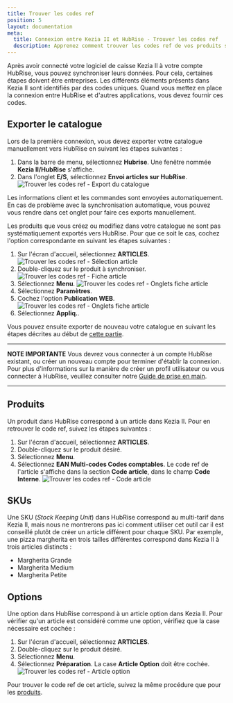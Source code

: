 ```yaml
---
title: Trouver les codes ref
position: 5
layout: documentation
meta:
  title: Connexion entre Kezia II et HubRise - Trouver les codes ref
  description: Apprenez comment trouver les codes ref de vos produits sur Kezia II. Lancez l'application et suivez ces instructions.
---
```


Après avoir connecté votre logiciel de caisse Kezia II à votre compte HubRise, vous pouvez synchroniser leurs données. Pour cela, certaines étapes doivent être entreprises. Les différents éléments présents dans Kezia II sont identifiés par des codes uniques. Quand vous mettez en place la connexion entre HubRise et d'autres applications, vous devez fournir ces codes.

## Exporter le catalogue

Lors de la première connexion, vous devez exporter votre catalogue manuellement vers HubRise en suivant les étapes suivantes :

1. Dans la barre de menu, sélectionnez **Hubrise**. Une fenêtre nommée **Kezia II/HubRise** s'affiche.
1. Dans l'onglet **E/S**, sélectionnez **Envoi articles sur HubRise**.
   ![Trouver les codes ref - Export du catalogue](../images/005-fr-jdc-export-catalogue.png)

Les informations client et les commandes sont envoyées automatiquement. En cas de problème avec la synchronisation automatique, vous pouvez vous rendre dans cet onglet pour faire ces exports manuellement.

Les produits que vous créez ou modifiez dans votre catalogue ne sont pas systématiquement exportés vers HubRise. Pour que ce soit le cas, cochez l'option correspondante en suivant les étapes suivantes :

1. Sur l'écran d'accueil, sélectionnez **ARTICLES**.
   ![Trouver les codes ref - Sélection article](../images/012-fr-jdc-selection-article.png)
1. Double-cliquez sur le produit à synchroniser.
   ![Trouver les codes ref - Fiche article](../images/014-fr-jdc-fiche-article.png)
1. Sélectionnez **Menu**.
   ![Trouver les codes ref - Onglets fiche article](../images/015-fr-jdc-fiche-article-onglets.png)
1. Sélectionnez **Paramètres**.
1. Cochez l'option **Publication WEB**.
   ![Trouver les codes ref - Onglets fiche article](../images/016-fr-jdc-fiche-article-publication-web.png)
1. Sélectionnez **Appliq.**.

Vous pouvez ensuite exporter de nouveau votre catalogue en suivant les étapes décrites au début de [cette partie](/apps/kezia/map-ref-codes#exporter-le-catalogue).

---

**NOTE IMPORTANTE** Vous devrez vous connecter à un compte HubRise existant, ou créer un nouveau compte pour terminer d'établir la connexion. Pour plus d'informations sur la manière de créer un profil utilisateur ou vous connecter à HubRise, veuillez consulter notre [Guide de prise en main](/docs/getting-started/).

---

## Produits

Un produit dans HubRise correspond à un article dans Kezia II. Pour en retrouver le code ref, suivez les étapes suivantes :

1. Sur l'écran d'accueil, sélectionnez **ARTICLES**.
1. Double-cliquez sur le produit désiré.
1. Sélectionnez **Menu**.
1. Sélectionnez **EAN Multi-codes Codes comptables**. Le code ref de l'article s'affiche dans la section **Code article**, dans le champ **Code Interne**.
   ![Trouver les codes ref - Code article](../images/017-fr-jdc-fiche-article-code.png)

## SKUs

Une SKU (*Stock Keeping Unit*) dans HubRise correspond au multi-tarif dans Kezia II, mais nous ne montrerons pas ici comment utiliser cet outil car il est conseillé plutôt de créer un article différent pour chaque SKU. Par exemple, une pizza margherita en trois tailles différentes correspond dans Kezia II à trois articles distincts :
- Margherita Grande
- Margherita Medium
- Margherita Petite

## Options

Une option dans HubRise correspond à un article option dans Kezia II. Pour vérifier qu'un article est considéré comme une option, vérifiez que la case nécessaire est cochée :

1. Sur l'écran d'accueil, sélectionnez **ARTICLES**.
1. Double-cliquez sur le produit désiré.
1. Sélectionnez **Menu**.
1. Sélectionnez **Préparation**. La case **Article Option** doit être cochée.
   ![Trouver les codes ref - Article option](../images/018-fr-jdc-fiche-article-option.png)

Pour trouver le code ref de cet article, suivez la même procédure que pour les [produits](/apps/kezia/map-ref-codes#produits).